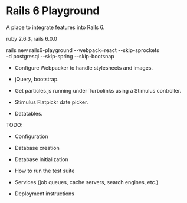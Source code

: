 # Rails 6 Playground

A place to integrate features into Rails 6.

ruby 2.6.3, rails 6.0.0

rails new rails6-playground --webpack=react --skip-sprockets \
  -d postgresql --skip-spring --skip-bootsnap

* Configure Webpacker to handle stylesheets and images.

* jQuery, bootstrap.

* Get particles.js running under Turbolinks using a Stimulus controller.

* Stimulus Flatpickr date picker.

* Datatables.

TODO:

* Configuration

* Database creation

* Database initialization

* How to run the test suite

* Services (job queues, cache servers, search engines, etc.)

* Deployment instructions
